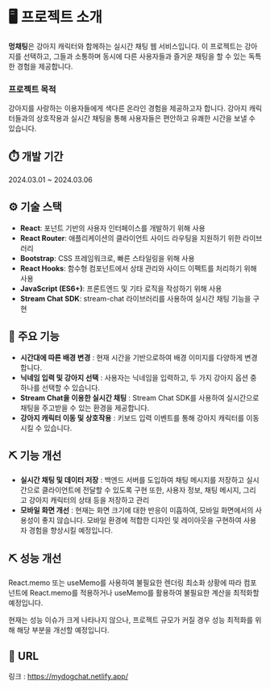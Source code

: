 # 🖥️ 프로젝트 소개
**멍채팅**은 강아지 캐릭터와 함께하는 실시간 채팅 웹 서비스입니다. 이 프로젝트는 강아지를 선택하고, 그들과 소통하며 동시에 다른 사용자들과 즐거운 채팅을 할 수 있는 독특한 경험을 제공합니다.

### 프로젝트 목적
강아지를 사랑하는 이용자들에게 색다른 온라인 경험을 제공하고자 합니다. 강아지 캐릭터들과의 상호작용과 실시간 채팅을 통해 사용자들은 편안하고 유쾌한 시간을 보낼 수 있습니다.
 
## ⏱️ 개발 기간
2024.03.01 ~ 2024.03.06

## ⚙️ 기술 스택
- **React**: 포넌트 기반의 사용자 인터페이스를 개발하기 위해 사용
- **React Router**: 애플리케이션의 클라이언트 사이드 라우팅을 지원하기 위한 라이브러리
- **Bootstrap**: CSS 프레임워크로, 빠른 스타일링을 위해 사용
- **React Hooks**: 함수형 컴포넌트에서 상태 관리와 사이드 이펙트를 처리하기 위해 사용
- **JavaScript (ES6+)**: 프론트엔드 및 기타 로직을 작성하기 위해 사용
- **Stream Chat SDK**: stream-chat 라이브러리를 사용하여 실시간 채팅 기능을 구현

## 🚀 주요 기능
- **시간대에 따른 배경 변경** : 현재 시간을 기반으로하여 배경 이미지를 다양하게 변경합니다.
- **닉네임 입력 및 강아지 선택** : 사용자는 닉네임을 입력하고, 두 가지 강아지 옵션 중 하나를 선택할 수 있습니다.
- **Stream Chat을 이용한 실시간 채팅** : Stream Chat SDK를 사용하여 실시간으로 채팅을 주고받을 수 있는 환경을 제공합니다.
- **강아지 캐릭터 이동 및 상호작용** : 키보드 입력 이벤트를 통해 강아지 캐릭터를 이동시킬 수 있습니다.

## ⛏️ 기능 개선
- **실시간 채팅 및 데이터 저장** : 백엔드 서버를 도입하여 채팅 메시지를 저장하고 실시간으로 클라이언트에 전달할 수 있도록 구현 또한, 사용자 정보, 채팅 메시지, 그리고 강아지 캐릭터의 상태 등을 저장하고 관리
- **모바일 화면 개선** : 현재는 화면 크기에 대한 반응이 미흡하여, 모바일 화면에서의 사용성이 좋지 않습니다. 모바일 환경에 적합한 디자인 및 레이아웃을 구현하여 사용자 경험을 향상시킬 예정입니다.


## ⛏️ 성능 개선
React.memo 또는 useMemo를 사용하여 불필요한 렌더링 최소화
상황에 따라 컴포넌트에 React.memo를 적용하거나 useMemo를 활용하여 불필요한 계산을 최적화할 예정입니다.

현재는 성능 이슈가 크게 나타나지 않으나, 프로젝트 규모가 커질 경우 성능 최적화를 위해 해당 부분을 개선할 예정입니다.


## 🔗 URL
링크 : <https://mydogchat.netlify.app/>


